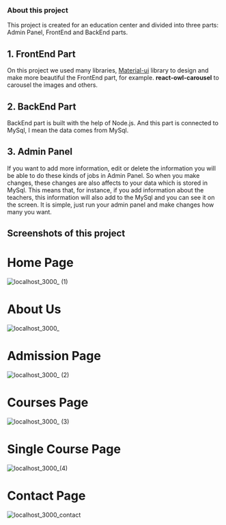 ### About this project
This project is created for an education center and divided into three parts: Admin Panel, FrontEnd and BackEnd parts.

## 1. FrontEnd Part
On this project we used many libraries, [Material-ui](https://material-ui.com/) library to design and make more beautiful the FrontEnd part, for example.
**react-owl-carousel** to carousel the images and others.

## 2. BackEnd Part
BackEnd part is built with the help of Node.js. And this part is connected to MySql, I mean the data comes from MySql.  

## 3. Admin Panel
If you want to add more information, edit or delete the information you will be able to do these kinds of jobs in Admin Panel. So when you make changes, these changes are also affects to your data which is stored in MySql. This means that, for instance, if you add information about the teachers, this information will also add to the MySql and you can see it on the screen. It is simple, just run your admin panel and make changes how many you want.  

## Screenshots of this project 
# Home Page
![localhost_3000_ (1)](https://user-images.githubusercontent.com/75462686/144898807-198f0cce-d4aa-4509-8c81-557f9f6e1355.png)

# About Us
![localhost_3000_](https://user-images.githubusercontent.com/75462686/144898836-6272af1e-babe-4448-82ef-0c024e35be90.png)

# Admission Page
![localhost_3000_ (2)](https://user-images.githubusercontent.com/75462686/144898935-9cded1fd-7a8e-4b35-b840-f0222ddd0139.png)

# Courses Page
![localhost_3000_ (3)](https://user-images.githubusercontent.com/75462686/144898844-de3f466c-9d73-42df-9cbc-a420cd45e365.png)

# Single Course Page
![localhost_3000_(4)](https://user-images.githubusercontent.com/75462686/144898970-a474e6f6-2810-4f5f-b87c-8bff9aa70765.png)

# Contact Page
![localhost_3000_contact](https://user-images.githubusercontent.com/75462686/144898979-5e21ee2b-eed6-4545-b1d9-2c0340a7a74e.png)
